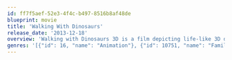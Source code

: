 ```yaml
---
id: ff7f5aef-52e3-4f4c-b497-8516b8af48de
blueprint: movie
title: 'Walking With Dinosaurs'
release_date: '2013-12-18'
overview: 'Walking with Dinosaurs 3D is a film depicting life-like 3D dinosaur characters set in photo-real landscapes that transports audiences to the prehistoric world as it existed 70 million years ago. The film is based on the 1999 documentary television miniseries Walking with Dinosaurs, produced by the BBC. Walking with Dinosaurs 3D is being produced by Evergreen Studios, the company that produced Happy Feet, and it is was released on October 11, 2013.'
genres: '[{"id": 16, "name": "Animation"}, {"id": 10751, "name": "Family"}, {"id": 12, "name": "Adventure"}]'
---
```

